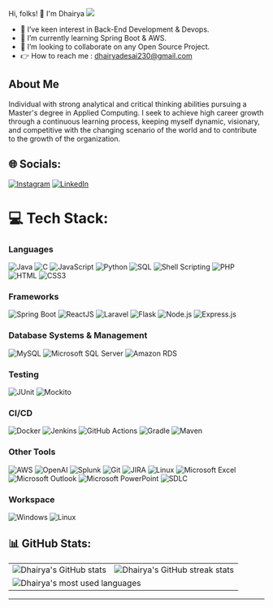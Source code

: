 Hi, folks! :wave: I'm Dhairya [![](https://visitcount.itsvg.in/api?id=dhairya-desai&icon=0&color=3)](https://visitcount.itsvg.in)
- 👀 I’ve keen interest in Back-End Development & Devops.
- 🌱 I’m currently learning Spring Boot & AWS.
- 💞️ I’m looking to collaborate on any Open Source Project.
- :point_right: How to reach me : dhairyadesai230@gmail.com

## About Me
Individual with strong analytical and critical thinking abilities pursuing a Master's degree
in Applied Computing. I seek to achieve high career growth through a continuous learning process,
keeping myself dynamic, visionary, and competitive with the changing scenario
of the world and to contribute to the growth of the organization.

## 🌐 Socials:
[![Instagram](https://img.shields.io/badge/Instagram-%23E4405F.svg?logo=Instagram&logoColor=white)](https://instagram.com/dhairya_desai) [![LinkedIn](https://img.shields.io/badge/LinkedIn-%230077B5.svg?logo=linkedin&logoColor=white)](https://linkedin.com/in/dhairya-desai-24b561202/)

# 💻 Tech Stack:

### Languages
![Java](https://img.shields.io/badge/Java-%23ED8B00.svg?style=for-the-badge&logo=openjdk&logoColor=white) 
![C](https://img.shields.io/badge/C-%2300599C.svg?style=for-the-badge&logo=c&logoColor=white)
![JavaScript](https://img.shields.io/badge/JavaScript-%23323330.svg?style=for-the-badge&logo=javascript&logoColor=%23F7DF1E) 
![Python](https://img.shields.io/badge/Python-3670A0?style=for-the-badge&logo=python&logoColor=ffdd54) 
![SQL](https://img.shields.io/badge/SQL-%2307405e.svg?style=for-the-badge&logo=postgresql&logoColor=white) 
![Shell Scripting](https://img.shields.io/badge/Shell_Scripting-%23121011.svg?style=for-the-badge&logo=gnu-bash&logoColor=white) 
![PHP](https://img.shields.io/badge/PHP-%23777BB4.svg?style=for-the-badge&logo=php&logoColor=white) 
![HTML](https://img.shields.io/badge/HTML-%23E34F26.svg?style=for-the-badge&logo=html5&logoColor=white)
![CSS3](https://img.shields.io/badge/CSS3-%231572B6.svg?style=for-the-badge&logo=css3&logoColor=white)

### Frameworks
![Spring Boot](https://img.shields.io/badge/Spring%20Boot-%236DB33F.svg?style=for-the-badge&logo=spring-boot&logoColor=white) 
![ReactJS](https://img.shields.io/badge/React-%2320232a.svg?style=for-the-badge&logo=react&logoColor=%2361DAFB) 
![Laravel](https://img.shields.io/badge/Laravel-%23FF2D20.svg?style=for-the-badge&logo=laravel&logoColor=white)
![Flask](https://img.shields.io/badge/Flask-%23000000.svg?style=for-the-badge&logo=flask&logoColor=white)
![Node.js](https://img.shields.io/badge/Node.js-6DA55F?style=for-the-badge&logo=node.js&logoColor=white)
![Express.js](https://img.shields.io/badge/Express.js-%23404d59.svg?style=for-the-badge&logo=express&logoColor=%2361DAFB)


### Database Systems & Management
![MySQL](https://img.shields.io/badge/MySQL-%2300000f.svg?style=for-the-badge&logo=mysql&logoColor=white) 
![Microsoft SQL Server](https://img.shields.io/badge/Microsoft%20SQL%20Server-%23CC2927.svg?style=for-the-badge&logo=microsoft-sql-server&logoColor=white) 
![Amazon RDS](https://img.shields.io/badge/Amazon%20RDS-%2300A1F1.svg?style=for-the-badge&logo=amazon-rds&logoColor=white) 

### Testing
![JUnit](https://img.shields.io/badge/JUnit-%2325A162.svg?style=for-the-badge&logo=junit5&logoColor=white) 
![Mockito](https://img.shields.io/badge/Mockito-%23007ACC.svg?style=for-the-badge&logo=mockito&logoColor=white) 


### CI/CD
![Docker](https://img.shields.io/badge/Docker-%232496ED.svg?style=for-the-badge&logo=docker&logoColor=white) 
![Jenkins](https://img.shields.io/badge/Jenkins-%23D24939.svg?style=for-the-badge&logo=jenkins&logoColor=white) 
![GitHub Actions](https://img.shields.io/badge/GitHub%20Actions-%232671E5.svg?style=for-the-badge&logo=github-actions&logoColor=white) 
![Gradle](https://img.shields.io/badge/Gradle-%2302303A.svg?style=for-the-badge&logo=gradle&logoColor=white) 
![Maven](https://img.shields.io/badge/Maven-%23C71A36.svg?style=for-the-badge&logo=apache-maven&logoColor=white) 

### Other Tools
![AWS](https://img.shields.io/badge/AWS-%23FF9900.svg?style=for-the-badge&logo=amazon-aws&logoColor=white) 
![OpenAI](https://img.shields.io/badge/OpenAI-%2300599C.svg?style=for-the-badge&logo=openai&logoColor=white) 
![Splunk](https://img.shields.io/badge/Splunk-%2300000F.svg?style=for-the-badge&logo=splunk&logoColor=white) 
![Git](https://img.shields.io/badge/Git-%23F05033.svg?style=for-the-badge&logo=git&logoColor=white) 
![JIRA](https://img.shields.io/badge/JIRA-%230A0FFF.svg?style=for-the-badge&logo=jira&logoColor=white) 
![Linux](https://img.shields.io/badge/Linux-%23FCC624.svg?style=for-the-badge&logo=linux&logoColor=black) 
![Microsoft Excel](https://img.shields.io/badge/Microsoft%20Excel-%23217346.svg?style=for-the-badge&logo=microsoft-excel&logoColor=white) 
![Microsoft Outlook](https://img.shields.io/badge/Microsoft%20Outlook-%230078D4.svg?style=for-the-badge&logo=microsoft-outlook&logoColor=white) 
![Microsoft PowerPoint](https://img.shields.io/badge/Microsoft%20PowerPoint-%23B7472A.svg?style=for-the-badge&logo=microsoft-powerpoint&logoColor=white) 
![SDLC](https://img.shields.io/badge/SDLC-%23000000.svg?style=for-the-badge&logo=software-development&logoColor=white) 

### Workspace
![Windows](https://img.shields.io/badge/Windows-%230078D6.svg?style=for-the-badge&logo=windows&logoColor=white) 
![Linux](https://img.shields.io/badge/Linux-%23FCC624.svg?style=for-the-badge&logo=linux&logoColor=black) 

## 📊 GitHub Stats:
<table>
  <tr>
    <td>
      <img src="https://github-readme-stats.vercel.app/api?username=dhairya-desai&theme=swift&hide_border=false&include_all_commits=true&count_private=true" alt="Dhairya's GitHub stats"/>
    </td>
    <td>
      <img src="https://github-readme-streak-stats.herokuapp.com/?user=dhairya-desai&theme=swift&hide_border=false" alt="Dhairya's GitHub streak stats"/>
    </td>
  </tr>
  <tr>
    <td colspan="2">
      <img src="https://github-readme-stats.vercel.app/api/top-langs/?username=dhairya-desai&theme=swift&hide_border=false&include_all_commits=true&count_private=true&layout=compact" alt="Dhairya's most used languages"/>
    </td>
  </tr>
</table>



---

<!-- Proudly created with GPRM ( https://gprm.itsvg.in ) -->
